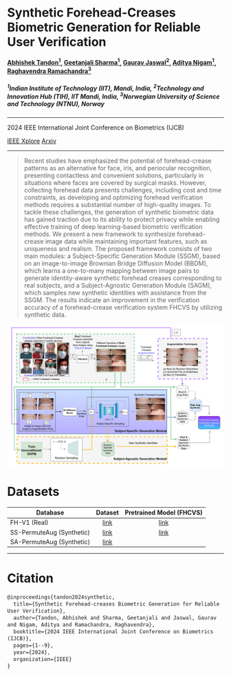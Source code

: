 # Synthetic Forehead-Creases Biometric Generation for Reliable User Verification 
#### [Abhishek Tandon<sup>1</sup>](https://scholar.google.com/citations?user=0sXfNaQAAAAJ&hl=en), [Geetanjali Sharma<sup>1</sup>](https://scholar.google.com/citations?hl=en&user=Np8VOOAAAAAJ&view_op=list_works&sortby=pubdate), [Gaurav Jaswal<sup>2</sup>](https://scholar.google.co.in/citations?user=otGsksUAAAAJ&hl=en), [Aditya Nigam<sup>1</sup>](https://faculty.iitmandi.ac.in/~aditya/), [Raghavendra Ramachandra<sup>3</sup>](https://scholar.google.com/citations?user=OIYIrmIAAAAJ&hl=en)

##### <sup>1</sup>Indian Institute of Technology (IIT), Mandi, India, <sup>2</sup>Technology and Innovation Hub (TIH), IIT Mandi, India, <sup>3</sup>Norwegian University of Science and Technology (NTNU), Norway
--------
2024 IEEE International Joint Conference on Biometrics (IJCB)

[IEEE Xplore](https://ieeexplore.ieee.org/document/10744453) [Arxiv](https://arxiv.org/abs/2408.15693)

--------


>  Recent studies have emphasized the potential of forehead-crease patterns as an alternative for face, iris, and periocular recognition, presenting contactless and convenient solutions, particularly in situations where faces are covered by surgical masks. However, collecting forehead data presents challenges, including cost and time constraints, as developing and optimizing forehead verification methods requires a substantial number of high-quality images. To tackle these challenges, the generation of synthetic biometric data has gained traction due to its ability to protect privacy while enabling effective training of deep learning-based biometric verification methods. We present a new framework to synthesize forehead-crease image data while maintaining important features, such as uniqueness and realism. The proposed framework consists of two main modules: a Subject-Specific Generation Module (SSGM), based on an image-to-image Brownian Bridge Diffusion Model (BBDM), which learns a one-to-many mapping between image pairs to generate identity-aware synthetic forehead creases corresponding to real subjects, and a Subject-Agnostic Generation Module (SAGM), which samples new synthetic identities with assistance from the SSGM. The results indicate an improvement in the verification accuracy of a forehead-crease verification system FHCVS by utilizing synthetic data.


![main-figure](./imgs/main-figure.png)


# Datasets

| Database | Dataset | Pretrained Model (FHCVS) |
|----------|:----------:|:----------:|
| FH-V1 (Real)  |  [link](https://ktiwari.in/biometrics/databases/)    |    [link](https://huggingface.co/abhi-td/synthetic-forehead-creases/tree/main/recognition/forehead-v1-adaface) |
| SS-PermuteAug (Synthetic) |    [link](https://huggingface.co/datasets/abhi-td/synthetic-forehead-creases/tree/main/subject_specific_synthetic_datasets/ss-permute-aug)      |    [link](https://huggingface.co/abhi-td/synthetic-forehead-creases/tree/main/recognition/ss_permute_aug_adaface) |
| SA-PermuteAug (Synthetic) | [link](https://huggingface.co/abhi-td/synthetic-forehead-creases/tree/main/recognition/ss_permute_aug_adaface) | |
----------

# Citation
```
@inproceedings{tandon2024synthetic,
  title={Synthetic Forehead-creases Biometric Generation for Reliable User Verification},
  author={Tandon, Abhishek and Sharma, Geetanjali and Jaswal, Gaurav and Nigam, Aditya and Ramachandra, Raghavendra},
  booktitle={2024 IEEE International Joint Conference on Biometrics (IJCB)},
  pages={1--9},
  year={2024},
  organization={IEEE}
}
```
